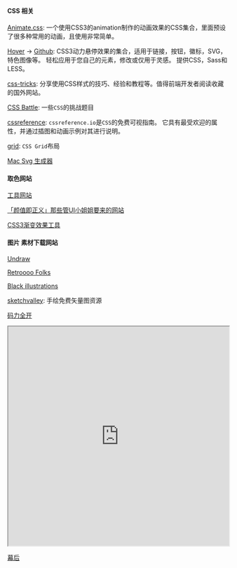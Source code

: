#### CSS  相关

[Animate.css](https://daneden.github.io/animate.css/): 一个使用CSS3的animation制作的动画效果的CSS集合，里面预设了很多种常用的动画，且使用非常简单。

[Hover](http://ianlunn.github.io/Hover/) -> [Github](https://github.com/IanLunn/Hover): CSS3动力悬停效果的集合，适用于链接，按钮，徽标，SVG，特色图像等。 轻松应用于您自己的元素，修改或仅用于灵感。 提供CSS，Sass和LESS。

[css-tricks](https://css-tricks.com/): 分享使用CSS样式的技巧、经验和教程等。值得前端开发者阅读收藏的国外网站。

[CSS Battle](https://cssbattle.dev/): 一些`CSS`的挑战题目

[cssreference](https://cssreference.io/): `cssreference.io`是`CSS`的免费可视指南。 它具有最受欢迎的属性，并通过插图和动画示例对其进行说明。

[grid](http://grid.malven.co/): `CSS Grid`布局

[Mac Svg 生成器](https://macsvg.org/)

#### 取色网站

[工具网站](https://rain120.github.io/study-notes/#/resources/website?id=工具网站)

[「颜值即正义」那些管UI小姐姐要来的网站](https://juejin.im/post/5e7cdee26fb9a03c6e640cc7)

[CSS3渐变效果工具](https://www.bestvist.com/css-gradient)

#### 图片 素材下载网站

[Undraw](https://undraw.co/illustrations)

[Retroooo Folks](https://www.manuelalangella.com/retroooo-folks/)

[Black illustrations](https://www.blackillustrations.com/)

[sketchvalley](https://sketchvalley.com/): 手绘免费矢量图资源

[码力全开](https://design.maliquankai.com/)

<iframe
    width="100%"
    height="500"
    src="https://design.maliquankai.com/">
</iframe>

[幕后](https://muhou.net/)



